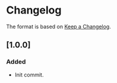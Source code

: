 # Changelog

The format is based on [Keep a Changelog](https://keepachangelog.com/en/1.0.0/).

## [1.0.0]
### Added
- Init commit.
